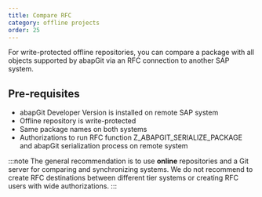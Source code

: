 ```yaml
---
title: Compare RFC
category: offline projects
order: 25
---
```


For write-protected offline repositories, you can compare a package with all objects supported by abapGit via an RFC connection to another SAP system.

## Pre-requisites

- abapGit Developer Version is installed on remote SAP system
- Offline repository is write-protected
- Same package names on both systems
- Authorizations to run RFC function Z_ABAPGIT_SERIALIZE_PACKAGE and abapGit serialization process on remote system

:::note
The general recommendation is to use **online** repositories and a Git server for comparing and synchronizing systems. We do not recommend to create RFC destinations between different tier systems or creating RFC users with wide authorizations.
:::
